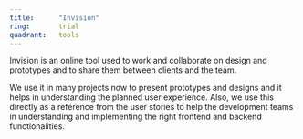 ```yaml
---
title:      "Invision"
ring:       trial
quadrant:   tools
---
```


Invision is an online tool used to work and collaborate on design and prototypes and to share them between clients and the team.

We use it in many projects now to present prototypes and designs and it helps in understanding the planned user experience.
Also, we use this directly as a reference from the user stories to help the development teams in understanding and implementing the right frontend and backend functionalities.
